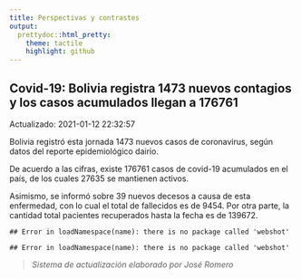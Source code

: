 ```yaml
---
title: Perspectivas y contrastes
output:
  prettydoc::html_pretty:
    theme: tactile
    highlight: github
---
```




## Covid-19: Bolivia registra 1473 nuevos contagios y los casos acumulados llegan a 176761

Actualizado: 2021-01-12 22:32:57

Bolivia registró  esta jornada 1473 nuevos casos de coronavirus, según datos del reporte epidemiológico dairio.

De acuerdo a las cifras, existe 176761 casos de covid-19 acumulados en el país, de los cuales 27635 se mantienen activos.

Asimismo, se informó sobre 39 nuevos decesos a causa de esta enfermedad, con lo cual el total de fallecidos es de 9454. Por otra parte, la cantidad total pacientes recuperados hasta la fecha es de 139672. 




```
## Error in loadNamespace(name): there is no package called 'webshot'
```




```
## Error in loadNamespace(name): there is no package called 'webshot'
```

> *Sistema de actualización elaborado por José Romero*


